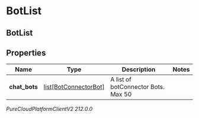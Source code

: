 # BotList

## BotList

## Properties

|Name | Type | Description | Notes|
|------------ | ------------- | ------------- | -------------|
| **chat_bots** | [list[BotConnectorBot]](BotConnectorBot) | A list of botConnector Bots. Max 50 | |



_PureCloudPlatformClientV2 212.0.0_
